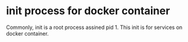# init process for docker container

Commonly, init is a root process assined pid 1. This init is for services on docker container. 
